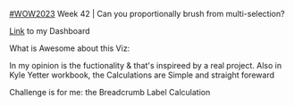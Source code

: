 [#WOW2023](https://workout-wednesday.com/2023w42tab/) Week 42 | Can you proportionally brush from multi-selection?

[Link](https://public.tableau.com/app/profile/amira.salama/viz/WOW2023Week42Canyouproportionallybrushfrommulti-selection_16978293283140/Dashboard1) to my Dashboard  

What is Awesome about this Viz:

In my opinion is the fuctionality & that's inspireed by a real project.
Also in Kyle Yetter workbook, the Calculations are Simple and straight foreward

Challenge is for me: the Breadcrumb Label Calculation
